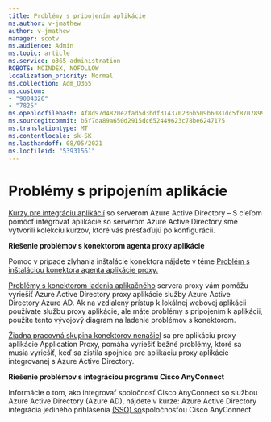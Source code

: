 ```yaml
---
title: Problémy s pripojením aplikácie
ms.author: v-jmathew
author: v-jmathew
manager: scotv
ms.audience: Admin
ms.topic: article
ms.service: o365-administration
ROBOTS: NOINDEX, NOFOLLOW
localization_priority: Normal
ms.collection: Adm_O365
ms.custom:
- "9004326"
- "7825"
ms.openlocfilehash: 4f8d97d4820e2fad5d3bdf314370236b509b6081dc5f87078995282e72da0c18
ms.sourcegitcommit: b5f7da89a650d2915dc652449623c78be6247175
ms.translationtype: MT
ms.contentlocale: sk-SK
ms.lasthandoff: 08/05/2021
ms.locfileid: "53931561"
---
```

# <a name="application-connection-issues"></a>Problémy s pripojením aplikácie

[Kurzy pre integráciu aplikácií](https://docs.microsoft.com/azure/active-directory/saas-apps/tutorial-list) so serverom Azure Active Directory – S cieľom pomôcť integrovať aplikácie so serverom Azure Active Directory sme vytvorili kolekciu kurzov, ktoré vás presťaďujú po konfigurácii.

**Riešenie problémov s konektorom agenta proxy aplikácie**

Pomoc v prípade zlyhania inštalácie konektora nájdete v téme [Problém s inštaláciou konektora agenta aplikácie proxy.](https://docs.microsoft.com/azure/active-directory/manage-apps/application-proxy-connector-installation-problem)

[Problémy s konektorom ladenia aplikačného](https://docs.microsoft.com/azure/active-directory/manage-apps/application-proxy-debug-connectors) servera proxy vám pomôžu vyriešiť Azure Active Directory proxy aplikácie služby Azure Active Directory Azure AD. Ak na vzdialený prístup k lokálnej webovej aplikácii používate službu proxy aplikácie, ale máte problémy s pripojením k aplikácii, použite tento vývojový diagram na ladenie problémov s konektorom.

[Žiadna pracovná skupina konektorov nenašiel](https://docs.microsoft.com/azure/active-directory/manage-apps/application-proxy-connectivity-no-working-connector) sa pre aplikáciu proxy aplikácie Application Proxy, pomáha vyriešiť bežné problémy, ktoré sa musia vyriešiť, keď sa zistila spojnica pre aplikáciu proxy aplikácie integrovanej s Azure Active Directory.

**Riešenie problémov s integráciou programu Cisco AnyConnect**

Informácie o tom, ako integrovať spoločnosť Cisco AnyConnect so službou Azure Active Directory (Azure AD), nájdete v kurze: Azure Active Directory integrácia jediného prihlásenia [(SSO) so](https://docs.microsoft.com/azure/active-directory/saas-apps/cisco-anyconnect)spoločnosťou Cisco AnyConnect.
